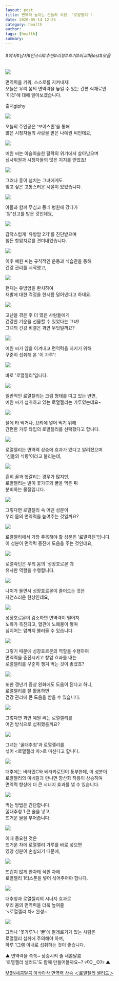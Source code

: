 ```yaml
---
layout: post
title: 면역력 높이는 신들의 식량, '로얄젤리'!
date: 2020-05-14 12:55
category: health
author: 
tags: [health]
summary: 
---
```


###### #여자#남자#인스타#추천#리뷰#후기#비교#Best#모음

  
![](https://t1.daumcdn.net/liveboard/mboon/742daf39662f4969a229fc55358a8e9e.gif)

면역력을 키워, 스스로를 지켜내자!  
오늘은 우리 몸의 면역력을 높일 수 있는 간편 식재료인  
'이것'에 대해 알아보겠습니다.  

출처giphy

![](https://img1.daumcdn.net/thumb/R720x0/?fname=https%3A%2F%2Ft1.daumcdn.net%2Fliveboard%2Fmboon%2F1f12048a1a1d4a40bd85717e40841478.png)

오늘의 주인공은 '보이스퀸'을 통해  
많은 시청자들의 사랑을 받은 나예원 씨인데요,  

![](https://img1.daumcdn.net/thumb/R720x0/?fname=https%3A%2F%2Ft1.daumcdn.net%2Fliveboard%2Fmboon%2F76ab338e915c4d359af99750169472a6.png)

예원 씨는 아슬아슬한 탈락의 위기에서 살아남으며  
심사위원과 시청자들의 많은 지지를 받았죠!  

![](https://img1.daumcdn.net/thumb/R720x0/?fname=https%3A%2F%2Ft1.daumcdn.net%2Fliveboard%2Fmboon%2F6e56452839df47249cce6263cbf52a4d.png)

그러나 흥이 넘치는 그녀에게도  
잊고 싶은 고통스러운 시절이 있었습니다.  

![](https://img1.daumcdn.net/thumb/R720x0/?fname=https%3A%2F%2Ft1.daumcdn.net%2Fliveboard%2Fmboon%2F015b383357304be99e7338b683d01f21.JPG)

아들과 함께 무심코 동네 병원에 갔다가  
'암'선고를 받은 것인데요,  

![](https://img1.daumcdn.net/thumb/R720x0/?fname=https%3A%2F%2Ft1.daumcdn.net%2Fliveboard%2Fmboon%2Fe3030501df1a4436b5f4b449063cd3e9.png)

갑작스럽게 '유방암 2기'를 진단받으며  
힘든 항암치료를 견뎌내었습니다.  

![](https://img1.daumcdn.net/thumb/R720x0/?fname=https%3A%2F%2Ft1.daumcdn.net%2Fliveboard%2Fmboon%2F9181c02342f84d06915bd4915d6ca77f.png)

이후 예원 씨는 규칙적인 운동과 식습관을 통해  
건강 관리를 시작했고,  

![](https://img1.daumcdn.net/thumb/R720x0/?fname=https%3A%2F%2Ft1.daumcdn.net%2Fliveboard%2Fmboon%2F62c615222e964ac3b44cd181f9fb6287.png)

현재는 유방암을 완치하여  
재발에 대한 걱정을 한시름 덜어냈다고 하네요.  

![](https://img1.daumcdn.net/thumb/R720x0/?fname=https%3A%2F%2Ft1.daumcdn.net%2Fliveboard%2Fmboon%2Fd70e9652458a40c6a6beb01a0888af8b.png)

고난을 겪은 후 더 많은 사람들에게  
건강한 기운을 선물할 수 있었다는 그녀!  
그녀의 건강 비결은 과연 무엇일까요?  

![](https://img1.daumcdn.net/thumb/R720x0/?fname=https%3A%2F%2Ft1.daumcdn.net%2Fliveboard%2Fmboon%2F0dafbf3518c445bfaffae13b7050cf86.png)

예원 씨가 암을 이겨내고 면역력을 지키기 위해  
꾸준히 섭취해 온 '이 가루'!  

![](https://img1.daumcdn.net/thumb/R720x0/?fname=https%3A%2F%2Ft1.daumcdn.net%2Fliveboard%2Fmboon%2F12c2e8df71f148e49d8d554bc83810d0.png)

바로 '로열젤리'입니다.  

![](https://img1.daumcdn.net/thumb/R720x0/?fname=https%3A%2F%2Ft1.daumcdn.net%2Fliveboard%2Fmboon%2F2702657b16204b778d934f531d3731ea.png)

일반적인 로열젤리는 크림 형태를 띠고 있는 반면,  
예원 씨가 섭취하고 있는 로열젤리는 가루였는데요~  

![](https://img1.daumcdn.net/thumb/R720x0/?fname=https%3A%2F%2Ft1.daumcdn.net%2Fliveboard%2Fmboon%2F9592927e7dea4d668bf7549411ec51ae.png)

물에 타 먹거나, 요리에 넣어 먹기 위해  
간편한 가루 타입의 로열젤리를 선택했다고 합니다.  

![](https://img1.daumcdn.net/thumb/R720x0/?fname=https%3A%2F%2Ft1.daumcdn.net%2Fliveboard%2Fmboon%2F2d72e765634b492f934d329deef417e2.png)

로열젤리는 면역력 상승에 효과가 있다고 알려졌으며  
'신들의 식량'이라고 불리는데,  

![](https://img1.daumcdn.net/thumb/R720x0/?fname=https%3A%2F%2Ft1.daumcdn.net%2Fliveboard%2Fmboon%2F6a22e7e8e7054f6799db752139f54d60.png)

흔히 꿀과 헷갈리는 경우가 많지만,  
로열젤리는 벌이 꽃가루와 꿀을 먹은 뒤  
분비하는 물질입니다.  

![](https://img1.daumcdn.net/thumb/R720x0/?fname=https%3A%2F%2Ft1.daumcdn.net%2Fliveboard%2Fmboon%2F71cb8637fbc0463280b1a74a00c611db.png)

그렇다면 로열젤리 속 어떤 성분이  
우리 몸의 면역력을 높여주는 것일까요?  

![](https://img1.daumcdn.net/thumb/R720x0/?fname=https%3A%2F%2Ft1.daumcdn.net%2Fliveboard%2Fmboon%2F2eb4a41b056d4458ad28e6b87e2bae4b.JPG)

로열젤리에서 가장 주목해야 할 성분은 '로열락틴'입니다.  
이 성분이 면역력 증진에 도움을 주는 것인데요,  

![](https://img1.daumcdn.net/thumb/R720x0/?fname=https%3A%2F%2Ft1.daumcdn.net%2Fliveboard%2Fmboon%2F939f4510d86643acb9b93830ccf64531.png)

로열락틴은 우리 몸의 '성장호르몬'과  
유사한 역할을 수행합니다.  

![](https://img1.daumcdn.net/thumb/R720x0/?fname=https%3A%2F%2Ft1.daumcdn.net%2Fliveboard%2Fmboon%2F1c715048793a462ea1921f5c9bb60546.png)

나이가 들면서 성장호르몬이 줄어드는 것은  
자연스러운 현상인데요,  

![](https://img1.daumcdn.net/thumb/R720x0/?fname=https%3A%2F%2Ft1.daumcdn.net%2Fliveboard%2Fmboon%2F9b4510a333d848c09b7e22616a44d4fe.JPG)

성장호르몬이 감소하면 면역력이 떨어져  
노화가 촉진되고, 혈관에 노폐물이 쌓여  
심지어는 암까지 불러올 수 있습니다.  

![](https://img1.daumcdn.net/thumb/R720x0/?fname=https%3A%2F%2Ft1.daumcdn.net%2Fliveboard%2Fmboon%2F6cad1ab5099d47d8956fd6237e0d9531.png)

그렇기 때문에 성장호르몬의 역할을 수행하여  
면역력을 증진시키고 항암 효과를 내는  
로열젤리를 꾸준히 챙겨 먹는 것이 좋겠죠?  

![](https://img1.daumcdn.net/thumb/R720x0/?fname=https%3A%2F%2Ft1.daumcdn.net%2Fliveboard%2Fmboon%2F562df048e6c3445b9afa7fb2ae137e50.png)

또한 갱년기 증상 완화에도 도움이 된다고 하니,  
로열젤리를 잘 활용하면  
건강 관리에 큰 도움을 받을 수 있습니다.  

![](https://img1.daumcdn.net/thumb/R720x0/?fname=https%3A%2F%2Ft1.daumcdn.net%2Fliveboard%2Fmboon%2F71cb8637fbc0463280b1a74a00c611db.png)

그렇다면 과연 예원 씨는 로열젤리를  
어떤 방식으로 섭취했을까요?  

![](https://img1.daumcdn.net/thumb/R720x0/?fname=https%3A%2F%2Ft1.daumcdn.net%2Fliveboard%2Fmboon%2F283fca46ac1544698bc13d0b19526b4a.png)

그녀는 '꿀대추청'과 로열젤리를  
섞어 <로열젤리 차>로 마신다고 합니다.  

![](https://img1.daumcdn.net/thumb/R720x0/?fname=https%3A%2F%2Ft1.daumcdn.net%2Fliveboard%2Fmboon%2Fde5185c7ce774d04be2bdb85574db9bf.JPG)

대추에는 비타민C와 베타카로틴이 풍부한데, 이 성분이  
로열젤리의 미네랄과 만나면 항산화 작용이 상승하여  
면역력 향상에 더 큰 시너지 효과를 낼 수 있습니다.  

![](https://t1.daumcdn.net/liveboard/mboon/afa27bb83c064ddf82aba0e457d43abc.gif)

먹는 방법은 간단합니다.  
꿀대추청 1 큰 술을 넣고,  
뜨거운 물을 부어줍니다.  

![](https://img1.daumcdn.net/thumb/R720x0/?fname=https%3A%2F%2Ft1.daumcdn.net%2Fliveboard%2Fmboon%2F849c07f825184a85b84dbd5c5bd59d7f.png)

이때 중요한 것은  
뜨거운 차에 로열젤리 가루를 바로 넣으면  
영양 성분이 손실되기 때문에,  

![](https://t1.daumcdn.net/liveboard/mboon/38e58ee7c2b5490b93f2f67de2755b2f.gif)

뜨겁지 않게 한차례 식힌 차에  
로열젤리 1티스푼을 넣어 섞어주어야 합니다.  

![](https://img1.daumcdn.net/thumb/R720x0/?fname=https%3A%2F%2Ft1.daumcdn.net%2Fliveboard%2Fmboon%2Fd9f263ae76fc4eb9afa46c56dd82229d.png)

대추청과 로열젤리의 시너지 효과로  
우리 몸의 면역력을 더욱 높여줄  
'<로열젤리 차> 완성~  

![](https://img1.daumcdn.net/thumb/R720x0/?fname=https%3A%2F%2Ft1.daumcdn.net%2Fliveboard%2Fmboon%2F0e5484ff3a37449cb649fb5405eb72e7.png)

그러나 '꽃가루'나 '꿀'에 알레르기가 있는 사람은  
로열젤리 섭취에 주의해야 하며,  
하루 1그램 이내로 섭취하는 것이 좋습니다.  

▲ 면역력을 쭉쭉~ 상승시켜 줄 새콤달콤  
'로열젤리 샐러드'도 함께 만들어볼까요~? ୧ʕʘ‿ʘʔ୨ ▲  

[MBN새콤달콤 아삭아삭 면역력 상승 ＜로열젤리 샐러드＞](http://tv.kakao.com/v/s6e5bwIDT92hDHTx9yGD9oy)